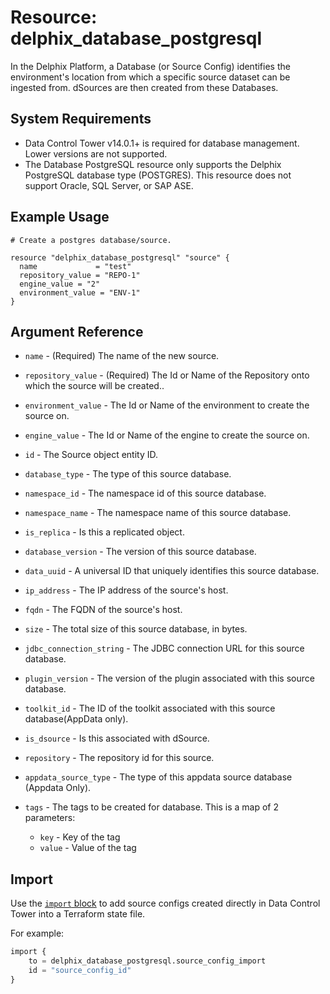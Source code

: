 # Resource: <resource name> delphix_database_postgresql

In the Delphix Platform, a Database (or Source Config) identifies the environment's location from which a specific source dataset can be ingested from. dSources are then created from these Databases.

## System Requirements

* Data Control Tower v14.0.1+ is required for database management. Lower versions are not supported.
* The Database PostgreSQL resource only supports the Delphix PostgreSQL database type (POSTGRES). This resource does not support Oracle, SQL Server, or SAP ASE.

## Example Usage

```hcl
# Create a postgres database/source. 

resource "delphix_database_postgresql" "source" {
  name             = "test"
  repository_value = "REPO-1"
  engine_value = "2"
  environment_value = "ENV-1"
}

```

## Argument Reference

* `name` - (Required) The name of the new source.

* `repository_value` - (Required)  The Id or Name of the Repository onto which the source will be created..

* `environment_value` - The Id or Name of the environment to create the source on.

* `engine_value` - The Id or Name of the engine to create the source on.

* `id` - The Source object entity ID.

* `database_type` - The type of this source database.

* `namespace_id` - The namespace id of this source database.

* `namespace_name` - The namespace name of this source database.

* `is_replica` - Is this a replicated object.

* `database_version` - The version of this source database.

* `data_uuid` - A universal ID that uniquely identifies this source database.

* `ip_address` - The IP address of the source's host.

* `fqdn` - The FQDN of the source's host.

* `size` - The total size of this source database, in bytes.

* `jdbc_connection_string` - The JDBC connection URL for this source database.

* `plugin_version` - The version of the plugin associated with this source database.

* `toolkit_id` - The ID of the toolkit associated with this source database(AppData only).

* `is_dsource` - Is this associated with dSource.

* `repository` - The repository id for this source.

* `appdata_source_type` - The type of this appdata source database (Appdata Only).

* `tags` -  The tags to be created for database. This is a map of 2 parameters:
    * `key` - Key of the tag
    * `value` - Value of the tag

## Import

Use the [`import` block](https://developer.hashicorp.com/terraform/language/import) to add source configs created directly in Data Control Tower into a Terraform state file. 

For example:
```terraform
import { 
    to = delphix_database_postgresql.source_config_import
    id = "source_config_id"
}
```


